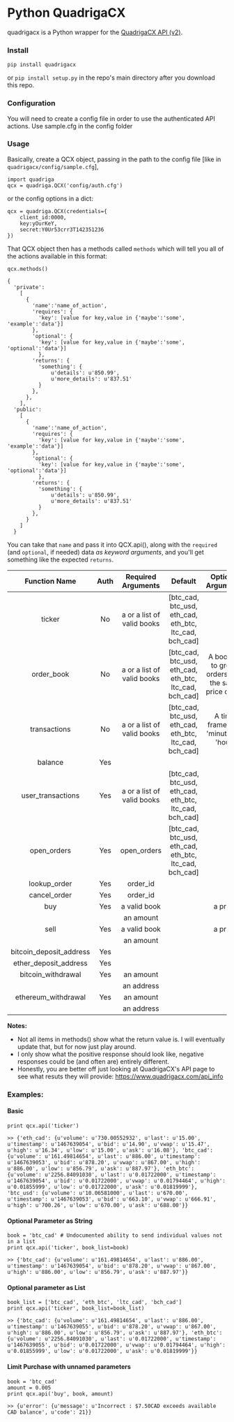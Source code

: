 # Python QuadrigaCX

quadrigacx is a Python wrapper for the [QuadrigaCX API (v2)](https://www.quadrigacx.com/api_info).

### Install

`pip install quadrigacx`

or `pip install setup.py` in the repo's main directory after you download this repo.

### Configuration

You will need to create a config file in order to use the authenticated API actions.
Use sample.cfg in the config folder

### Usage

Basically, create a QCX object, passing in the path to the config file [like in `quadrigacx/config/sample.cfg`],

    import quadriga
    qcx = quadriga.QCX('config/auth.cfg')

 or the config options in a dict:
 
    qcx = quadriga.QCX(credentials={
        client_id:0000, 
        key:yOurKeY, 
        secret:Y0Ur53crr3T142351236
    })
 
That QCX object then has a methods called `methods` which will tell you all of the actions available in this format:

    qcx.methods()

    {
      'private':
        [
          {
            'name':'name_of_action',
            'requires': {
              'key': [value for key,value in {'maybe':'some', 'example':'data'}]
            },
            'optional': {
              'key': [value for key,value in {'maybe':'some', 'optional':'data'}]
              },
            'returns': {
              'something': {
                  u'details': u'850.99',
                  u'more_details': u'837.51'
              }
            },
          },
        ],
      'public':
        [
          {
            'name':'name_of_action',
            'requires': {
              'key': [value for key,value in {'maybe':'some', 'example':'data'}]
            },
            'optional': {
              'key': [value for key,value in {'maybe':'some', 'optional':'data'}]
              },
            'returns': {
              'something': {
                  u'details': u'850.99',
                  u'more_details': u'837.51'
              }
            },
          }
        ]
      }

You can take that `name` and pass it into QCX.api(), along with the `required` (and `optional`, if needed) data *as keyword arguments*, and you'll get something like the expected `returns`.


| **Function Name** | **Auth** | **Required Arguments** | **Default** | **Optional Arguments** | **Default** |
|:-----------------------:|:--------:|:--------------------------:|:------------------------------------:|:----------------------------------------------------:|:-----------:|
| ticker | No | a or a list of valid books | [btc_cad, btc_usd, eth_cad, eth_btc, ltc_cad, bch_cad] |  |  |
| order_book | No | a or a list of valid books | [btc_cad, btc_usd, eth_cad, eth_btc, ltc_cad, bch_cad] | A boolean to group orders with the same price or not |  False |
| transactions | No | a or a list of valid books | [btc_cad, btc_usd, eth_cad, eth_btc, ltc_cad, bch_cad] | A time frame; last 'minute', or 'hour' | hour |
| balance | Yes |  |  |  |  |
| user_transactions | Yes | a or a list of valid books | [btc_cad, btc_usd, eth_cad, eth_btc, ltc_cad, bch_cad] |  |  |
| open_orders | Yes | open_orders | [btc_cad, btc_usd, eth_cad, eth_btc, ltc_cad, bch_cad] |  |  |
| lookup_order | Yes | order_id |  |  |  |
| cancel_order | Yes | order_id |  |  |  |
| buy | Yes | a valid book |  | a price |  |
|  |  | an amount |  |  |  |
| sell | Yes | a valid book |  | a price |  |
|  |  | an amount |  |  |  |
| bitcoin_deposit_address | Yes |  |  |  |  |
| ether_deposit_address | Yes |  |  |  |  |
| bitcoin_withdrawal | Yes | an amount |  |  |  |
|  |  | an address |  |  |  |
| ethereum_withdrawal | Yes | an amount |  |  |  |
|  |  | an address |  |  |  |


**Notes:**

* Not all items in methods() show what the return value is. I will eventually update that, but for now just play around.
* I only show what the positive response should look like, negative responses could be (and often are) entirely different.
* Honestly, you are better off just looking at QuadrigaCX's API page to see what resuts they will provide: https://www.quadrigacx.com/api_info

### Examples:

#### Basic
    print qcx.api('ticker')

    >> {'eth_cad': {u'volume': u'730.00552932', u'last': u'15.00', u'timestamp': u'1467639054', u'bid': u'14.90', u'vwap': u'15.47', u'high': u'16.34', u'low': u'15.00', u'ask': u'16.08'}, 'btc_cad': {u'volume': u'161.49814654', u'last': u'886.00', u'timestamp': u'1467639053', u'bid': u'878.20', u'vwap': u'867.00', u'high': u'886.00', u'low': u'856.79', u'ask': u'887.97'}, 'eth_btc': {u'volume': u'2256.84091030', u'last': u'0.01722000', u'timestamp': u'1467639054', u'bid': u'0.01722000', u'vwap': u'0.01794464', u'high': u'0.01855999', u'low': u'0.01722000', u'ask': u'0.01819999'}, 'btc_usd': {u'volume': u'10.06581000', u'last': u'670.00', u'timestamp': u'1467639053', u'bid': u'663.10', u'vwap': u'666.91', u'high': u'700.26', u'low': u'670.00', u'ask': u'688.00'}}


#### Optional Parameter as String

    book = 'btc_cad' # Undocumented ability to send individual values not in a list
    print qcx.api('ticker', book_list=book)

    >> {'btc_cad': {u'volume': u'161.49814654', u'last': u'886.00', u'timestamp': u'1467639054', u'bid': u'878.20', u'vwap': u'867.00', u'high': u'886.00', u'low': u'856.79', u'ask': u'887.97'}}

#### Optional parameter as List

    book_list = ['btc_cad', 'eth_btc', 'ltc_cad', 'bch_cad']
    print qcx.api('ticker', book_list=book_list)

    >> {'btc_cad': {u'volume': u'161.49814654', u'last': u'886.00', u'timestamp': u'1467639055', u'bid': u'878.20', u'vwap': u'867.00', u'high': u'886.00', u'low': u'856.79', u'ask': u'887.97'}, 'eth_btc': {u'volume': u'2256.84091030', u'last': u'0.01722000', u'timestamp': u'1467639055', u'bid': u'0.01722000', u'vwap': u'0.01794464', u'high': u'0.01855999', u'low': u'0.01722000', u'ask': u'0.01819999'}}

#### Limit Purchase with unnamed parameters

    book = 'btc_cad'
    amount = 0.005
    print qcx.api('buy', book, amount)

    >> {u'error': {u'message': u'Incorrect : $7.50CAD exceeds available CAD balance', u'code': 21}}
